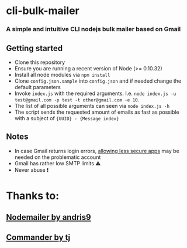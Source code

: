 # cli-bulk-mailer
### A simple and intuitive CLI nodejs bulk mailer based on Gmail

## Getting started
  * Clone this repository
  * Ensure you are running a recent version of Node (>= 0.10.32)
  * Install all node modules via `npm install`
  * Clone `config.json.sample` into `config.json` and if needed change the default parameters
  * Invoke `index.js` with the required arguments. I.e. `node index.js -u test@gmail.com -p test -t other@gmail.com -e 10`.
  * The list of all possible arguments can seen via `node index.js -h`
  * The script sends the requested amount of emails as fast as possible with a subject of `{UUID} - {Message index}`

## Notes
  * In case Gmail returns login errors, [allowing less secure apps](https://support.google.com/accounts/answer/6010255?hl=en) may be needed on the problematic account
  * Gmail has rather low SMTP limits :warning:
  * Never abuse :exclamation:

# Thanks to:
## [Nodemailer by andris9](https://github.com/andris9/Nodemailer)
## [Commander by tj](https://github.com/tj/commander.js)
